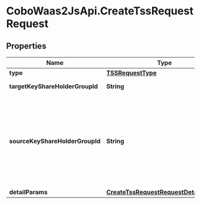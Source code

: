 # CoboWaas2JsApi.CreateTssRequestRequest

## Properties

Name | Type | Description | Notes
------------ | ------------- | ------------- | -------------
**type** | [**TSSRequestType**](TSSRequestType.md) |  | 
**targetKeyShareHolderGroupId** | **String** | The target key share group ID. | 
**sourceKeyShareHolderGroupId** | **String** | The source key share group ID.  **Note:** &#x60;source_key_share_group_id&#x60; is used only when &#x60;type&#x60; is set to either &#x60;KeyGenfromKeyGroup&#x60; or &#x60;Recovery&#x60;. This is to specify the key share group to be used as the source key share group to create key shares for the &#x60;target_key_share_group&#x60;.  | [optional] 
**detailParams** | [**CreateTssRequestRequestDetailParams**](CreateTssRequestRequestDetailParams.md) |  | [optional] 


